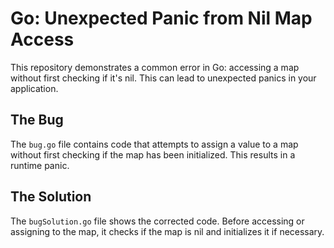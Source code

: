 # Go: Unexpected Panic from Nil Map Access

This repository demonstrates a common error in Go: accessing a map without first checking if it's nil.  This can lead to unexpected panics in your application.

## The Bug

The `bug.go` file contains code that attempts to assign a value to a map without first checking if the map has been initialized. This results in a runtime panic.

## The Solution

The `bugSolution.go` file shows the corrected code.  Before accessing or assigning to the map, it checks if the map is nil and initializes it if necessary.